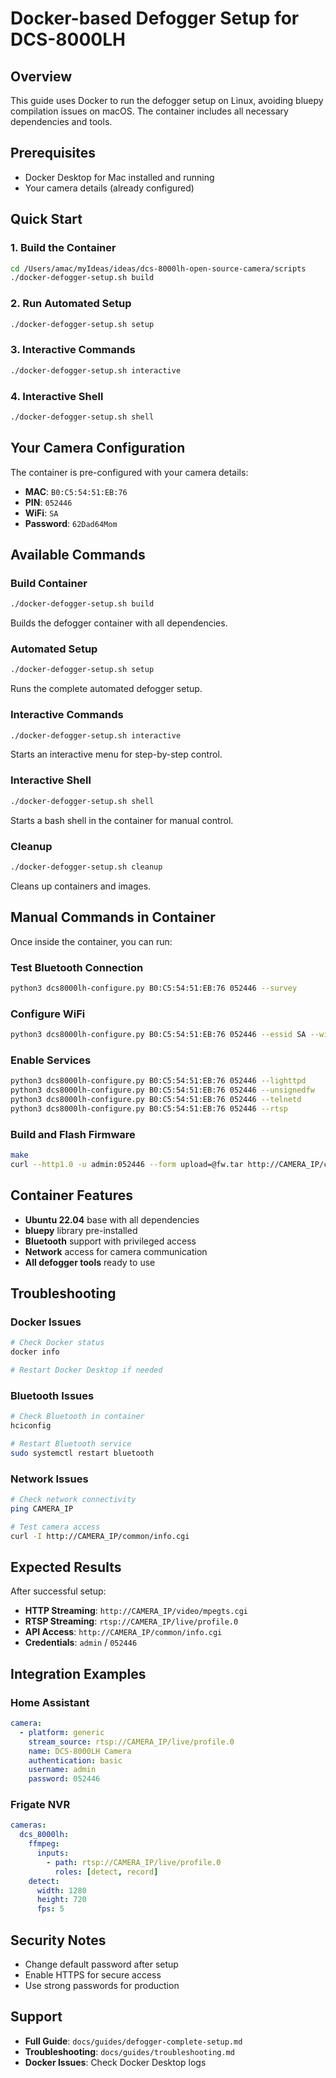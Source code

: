 # Docker-based Defogger Setup for DCS-8000LH

## Overview

This guide uses Docker to run the defogger setup on Linux, avoiding bluepy compilation issues on macOS. The container includes all necessary dependencies and tools.

## Prerequisites

- Docker Desktop for Mac installed and running
- Your camera details (already configured)

## Quick Start

### 1. Build the Container
```bash
cd /Users/amac/myIdeas/ideas/dcs-8000lh-open-source-camera/scripts
./docker-defogger-setup.sh build
```

### 2. Run Automated Setup
```bash
./docker-defogger-setup.sh setup
```

### 3. Interactive Commands
```bash
./docker-defogger-setup.sh interactive
```

### 4. Interactive Shell
```bash
./docker-defogger-setup.sh shell
```

## Your Camera Configuration

The container is pre-configured with your camera details:
- **MAC**: `B0:C5:54:51:EB:76`
- **PIN**: `052446`
- **WiFi**: `SA`
- **Password**: `62Dad64Mom`

## Available Commands

### Build Container
```bash
./docker-defogger-setup.sh build
```
Builds the defogger container with all dependencies.

### Automated Setup
```bash
./docker-defogger-setup.sh setup
```
Runs the complete automated defogger setup.

### Interactive Commands
```bash
./docker-defogger-setup.sh interactive
```
Starts an interactive menu for step-by-step control.

### Interactive Shell
```bash
./docker-defogger-setup.sh shell
```
Starts a bash shell in the container for manual control.

### Cleanup
```bash
./docker-defogger-setup.sh cleanup
```
Cleans up containers and images.

## Manual Commands in Container

Once inside the container, you can run:

### Test Bluetooth Connection
```bash
python3 dcs8000lh-configure.py B0:C5:54:51:EB:76 052446 --survey
```

### Configure WiFi
```bash
python3 dcs8000lh-configure.py B0:C5:54:51:EB:76 052446 --essid SA --wifipw 62Dad64Mom
```

### Enable Services
```bash
python3 dcs8000lh-configure.py B0:C5:54:51:EB:76 052446 --lighttpd
python3 dcs8000lh-configure.py B0:C5:54:51:EB:76 052446 --unsignedfw
python3 dcs8000lh-configure.py B0:C5:54:51:EB:76 052446 --telnetd
python3 dcs8000lh-configure.py B0:C5:54:51:EB:76 052446 --rtsp
```

### Build and Flash Firmware
```bash
make
curl --http1.0 -u admin:052446 --form upload=@fw.tar http://CAMERA_IP/config/firmwareupgrade.cgi
```

## Container Features

- **Ubuntu 22.04** base with all dependencies
- **bluepy** library pre-installed
- **Bluetooth** support with privileged access
- **Network** access for camera communication
- **All defogger tools** ready to use

## Troubleshooting

### Docker Issues
```bash
# Check Docker status
docker info

# Restart Docker Desktop if needed
```

### Bluetooth Issues
```bash
# Check Bluetooth in container
hciconfig

# Restart Bluetooth service
sudo systemctl restart bluetooth
```

### Network Issues
```bash
# Check network connectivity
ping CAMERA_IP

# Test camera access
curl -I http://CAMERA_IP/common/info.cgi
```

## Expected Results

After successful setup:
- **HTTP Streaming**: `http://CAMERA_IP/video/mpegts.cgi`
- **RTSP Streaming**: `rtsp://CAMERA_IP/live/profile.0`
- **API Access**: `http://CAMERA_IP/common/info.cgi`
- **Credentials**: `admin` / `052446`

## Integration Examples

### Home Assistant
```yaml
camera:
  - platform: generic
    stream_source: rtsp://CAMERA_IP/live/profile.0
    name: DCS-8000LH Camera
    authentication: basic
    username: admin
    password: 052446
```

### Frigate NVR
```yaml
cameras:
  dcs_8000lh:
    ffmpeg:
      inputs:
        - path: rtsp://CAMERA_IP/live/profile.0
          roles: [detect, record]
    detect:
      width: 1280
      height: 720
      fps: 5
```

## Security Notes

- Change default password after setup
- Enable HTTPS for secure access
- Use strong passwords for production

## Support

- **Full Guide**: `docs/guides/defogger-complete-setup.md`
- **Troubleshooting**: `docs/guides/troubleshooting.md`
- **Docker Issues**: Check Docker Desktop logs
